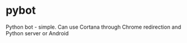 # pybot
Python bot - simple. Can use Cortana through Chrome redirection and Python server or Android
